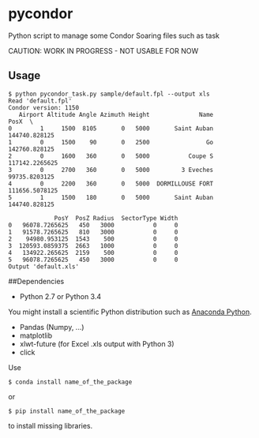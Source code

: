 # pycondor
Python script to manage some Condor Soaring files such as task

CAUTION: WORK IN PROGRESS - NOT USABLE FOR NOW

## Usage

    $ python pycondor_task.py sample/default.fpl --output xls
    Read 'default.fpl'
    Condor version: 1150
       Airport Altitude Angle Azimuth Height              Name            PosX  \
    0        1     1500  8105       0   5000       Saint Auban   144740.828125
    1        0     1500    90       0   2500                Go   142760.828125
    2        0     1600   360       0   5000           Coupe S  117142.2265625
    3        0     2700   360       0   5000         3 Eveches   99735.8203125
    4        0     2200   360       0   5000  DORMILLOUSE FORT  111656.5078125
    5        1     1500   180       0   5000       Saint Auban   144740.828125

                 PosY  PosZ Radius  SectorType Width
    0   96078.7265625   450   3000           0     0
    1   91578.7265625   810   3000           0     0
    2    94980.953125  1543    500           0     0
    3  120593.0859375  2663   1000           0     0
    4   134922.265625  2159    500           0     0
    5   96078.7265625   450   3000           0     0
    Output 'default.xls'

##Dependencies
* Python 2.7 or Python 3.4

You might install a scientific Python distribution such as [Anaconda Python](http://continuum.io/).
* Pandas (Numpy, ...)
* matplotlib
* xlwt-future (for Excel .xls output with Python 3)
* click

Use

    $ conda install name_of_the_package

or

    $ pip install name_of_the_package

to install missing libraries.
